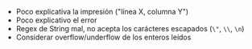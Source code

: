 - Poco explicativa la impresión ("línea X, columna Y")
- Poco explicativo el error
- Regex de String mal, no acepta los carácteres escapados (`\"`, `\\`, `\n`)
- Considerar overflow/underflow de los enteros leídos